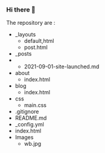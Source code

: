 ### Hi there 👋

<!--
**pooja-meledath/pooja-meledath** is a ✨ _special_ ✨ repository because its `README.md` (this file) appears on your GitHub profile.

Here are some ideas to get you started:

- 🔭 I’m currently working on ...
- 🌱 I’m currently learning ...
- 👯 I’m looking to collaborate on ...
- 🤔 I’m looking for help with ...
- 💬 Ask me about ...
- 📫 How to reach me: ...
- 😄 Pronouns: ...
- ⚡ Fun fact: ...
-->The repository are :
- _layouts
   - default,html
   - post.html
- _posts
-  - 2021-09-01-site-launched.md
- about
   - index.html
- blog
   - index.html 
- css
  - main.css
- .gitignore
- README.md
- _config.yml
- index.html
- Images
   - wb.jpg


